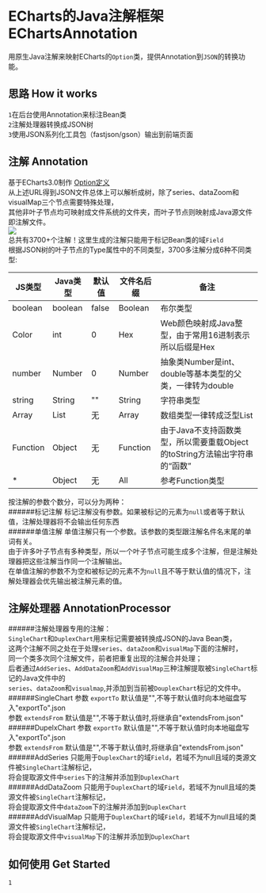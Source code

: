 # ECharts的Java注解框架 EChartsAnnotation
  用原生Java注解来映射ECharts的`Option`类，提供Annotation到`JSON`的转换功能。
  
## 思路 How it works
`1`在后台使用Annotation来标注Bean类  
`2`注解处理器转换成JSON树  
`3`使用JSON系列化工具包（fastjson/gson）输出到前端页面  

## 注解 Annotation
基于ECharts3.0制作
[Option定义](http://echarts.baidu.com/documents/cn/option.json?_v_=1453695515722 "点击下载JSON文件")  
从上述URL得到JSON文件总体上可以解析成树，除了series、dataZoom和visualMap三个节点需要特殊处理，  
其他非叶子节点均可映射成文件系统的文件夹，而叶子节点则映射成Java源文件即注解文件。  
![](https://github.com/zaoying/EChartsAnnotation/blob/master/doc/Option_Annotation.png)  
总共有3700+个注解！这里生成的注解只能用于标记Bean类的域`Field`  
根据JSON树的叶子节点的Type属性中的不同类型，3700多注解分成6种不同类型:  

JS类型|Java类型|默认值|文件名后缀|备注
-------|--------|------|----------|----
boolean|boolean|false|Boolean|布尔类型
Color|int|0|Hex|Web颜色映射成Java整型，由于常用16进制表示所以后缀是Hex
number|Number|0|Number|抽象类Number是int、double等基本类型的父类，一律转为double
string|String|""|String|字符串类型
Array|List|无|Array|数组类型一律转成泛型List
Function|Object|无|Function|由于Java不支持函数类型，所以需要重载Object的toString方法输出字符串的“函数”
*|Object|无|All|参考Function类型

按注解的参数个数分，可以分为两种：  
######标记注解
标记注解没有参数。如果被标记的元素为`null`或者等于默认值，注解处理器将不会输出任何东西  
######单值注解
单值注解只有一个参数。该参数的类型跟注解名件名末尾的单词有关。  
由于许多叶子节点有多种类型，所以一个叶子节点可能生成多个注解，但是注解处理器把这些注解当作同一个注解输出。  
在单值注解的参数不为空和被标记的元素不为`null`且不等于默认值的情况下，注解处理器会优先输出被注解元素的值。  
## 注解处理器 AnnotationProcessor
######注解处理器专用的注解：  
`SingleChart`和`DuplexChart`用来标记需要被转换成JSON的Java Bean类，  
这两个注解不同之处在于处理`series`、`dataZoom`和`visualMap`下面的注解时，  
同一个类多次同个注解文件，前者把重复出现的注解合并处理；  
后者通过`AddSeries`、`AddDataZoom`和`AddVisualMap`三种注解提取被`SingleChart`标记的Java文件中的  
`series`、`dataZoom`和`visualmap`,并添加到当前被`DouplexChart`标记的文件中。
######SingleChart
参数 `exportTo` 默认值是"",不等于默认值时向本地磁盘写入"exportTo".json  
参数 `extendsFrom` 默认值是"",不等于默认值时,将继承自"extendsFrom.json"  
######DupelxChart
参数 `exportTo` 默认值是"",不等于默认值时向本地磁盘写入"exportTo".json  
参数 `extendsFrom` 默认值是"",不等于默认值时,将继承自"extendsFrom.json"  
######AddSeries
只能用于`DuplexChart`的域`Field`，若域不为null且域的类源文件被`SingleChart`注解标记，  
将会提取源文件中`series`下的注解并添加到`DuplexChart`  
######AddDataZoom
只能用于`DuplexChart`的域`Field`，若域不为null且域的类源文件被`SingleChart`注解标记，  
将会提取源文件中`dataZoom`下的注解并添加到`DuplexChart`   
######AddVisualMap
只能用于`DuplexChart`的域`Field`，若域不为null且域的类源文件被`SingleChart`注解标记，  
将会提取源文件中`visualMap`下的注解并添加到`DuplexChart`   
## 如何使用 Get Started
`1`
